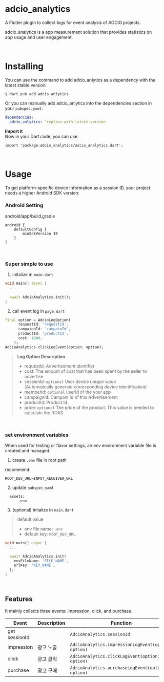 # adcio_analytics

A Flutter plugin to collect logs for event analysis of ADCIO projects.

adcio_analytics is a app measurement solution that provides statistics on app usage and user engagement.

</br>

# Installing

You can use the command to add adcio_anlytics as a dependency with the latest stable version:

```console
$ dart pub add adcio_anlytics
```

Or you can manually add adcio_anlytics into the dependencies section in your `pubspec.yaml`:

```yaml
dependencies:
  adcio_anlytics: ^replace-with-latest-version
```

**Import it**  
Now in your Dart code, you can use:
```
import 'package:adcio_analytics/adcio_analytics.dart';
```

</br>

# Usage

To get platform-specific device information as a session ID, your project needs a higher Android SDK version:

### Android Setting

android/app/build.gradle

```
android {
    defaultConfig {
        minSdkVersion 19
    }
}
```

</br>

### Super simple to use

1. initalize in `main.dart`
```dart
void main() async {
  ...
  
  await AdcioAnalytics.init();
}
```

2. call event log in `page.dart`
```dart
final option = AdcioLogOption(
      requestId: 'requestId',
      campaignId: 'campainId',
      productId: 'productId',
      cost: 1000,
    );
AdcioAnalytics.clickLogEvent(option: option);
```
> **Log Option Description**
> - requestId: Advertisement identifier
> - cost: The amount of cost that has been spent by the seller to advertise
> - sessionId: `optional` User device unique value   
(Automatically generate corresponding device identification)
> - memberId: `optional` userId of the your app 
> - campaignId: Campain Id of this Advertisement
> - productId: Product Id
> - price: `optional` The price of the product. This value is needed to calculate the ROAS.

</br>

### set environment variables

When used for testing or flavor settings, an env environment variable file is created and managed.  

1. create `.env` file in root path

recommend:
```
ROOT_DEV_URL=INPUT_RECEIVER_URL
```

2. update `pubspec.yaml`
```
  assets:
    - .env
```

3. (optional) initalize in `main.dart`
 > default value 
 >  - env file name: `.env`
 >  - default key: `ROOT_DEV_URL`

```dart
void main() async {
  ...

  await AdcioAnalytics.init(
    envFileName: 'FILE_NAME',
    urlKey: 'KEY_NAME',
  );
}
```
</br>

## Features

It mainly collects three events: impression, click, and purchase.

Event | Description |  Function
--- | --- | --- | 
get sessionId |  | `AdcioAnalytics.sessionId` 
impression | 광고 노출 | `AdcioAnalytics.impressionLogEvent(option: option)` 
click | 광고 클릭 | `AdcioAnalytics.clickLogEvent(option: option)` 
purchase | 광고 구매 | `AdcioAnalytics.purchaseLogEvent(option: option)` 


